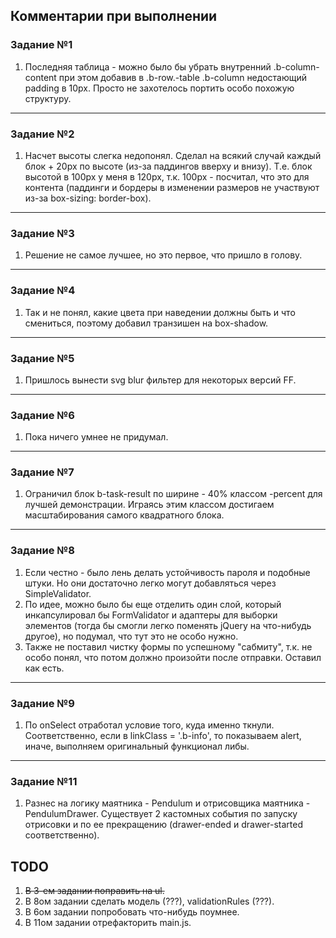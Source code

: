 ## Комментарии при выполнении

### Задание №1

1. Последняя таблица - можно было бы убрать внутренний .b-column-content при этом добавив в .b-row.-table .b-column недостающий padding в 10px. Просто не захотелось портить особо похожую структуру.

----

### Задание №2

1. Насчет высоты слегка недопонял. Сделал на всякий случай каждый блок + 20px по высоте (из-за паддингов вверху и внизу). Т.е. блок высотой в 100px у меня в 120px, т.к. 100px - посчитал, что это для контента (паддинги и бордеры в изменении размеров не участвуют из-за box-sizing: border-box).

----

### Задание №3

1. Решение не самое лучшее, но это первое, что пришло в голову.

----

### Задание №4

1. Так и не понял, какие цвета при наведении должны быть и что смениться, поэтому добавил транзишен на box-shadow.

----

### Задание №5

1. Пришлось вынести svg blur фильтер для некоторых версий FF.

----

### Задание №6

1. Пока ничего умнее не придумал.

----

### Задание №7

1. Ограничил блок b-task-result по ширине - 40% классом -percent для лучшей демонстрации. Играясь этим классом достигаем масштабирования самого квадратного блока.

----

### Задание №8

1. Если честно - было лень делать устойчивость пароля и подобные штуки. Но они достаточно легко могут добавляться через SimpleValidator.
2. По идее, можно было бы еще отделить один слой, который инкапсулировал бы FormValidator и адаптеры для выборки элементов (тогда бы смогли легко поменять jQuery на что-нибудь другое), но подумал, что тут это не особо нужно.
3. Также не поставил чистку формы по успешному "сабмиту", т.к. не особо понял, что потом должно произойти после отправки. Оставил как есть.

----

### Задание №9

1. По onSelect отработал условие того, куда именно ткнули. Соответственно, если в linkClass = '.b-info', то показываем alert, иначе, выполняем оригинальный функционал либы.

----

### Задание №11

1. Разнес на логику маятника - Pendulum и отрисовщика маятника - PendulumDrawer. Существует 2 кастомных события по запуску отрисовки и по ее прекращению (drawer-ended и drawer-started соответственно).

## TODO

1. ~~В 3-ем задании поправить на ul.~~
2. В 8ом задании сделать модель (???), validationRules (???).
3. В 6ом задании попробовать что-нибудь поумнее.
4. В 11ом задании отрефакторить main.js.